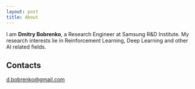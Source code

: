 ```yaml
---
layout: post
title: About
---
```


I am **Dmitry Bobrenko**, a Research Engineer at Samsung R&D Institute. 
My research interests lie in Reinforcement Learning, Deep Learning and other AI related fields.

## Contacts
<d.bobrenko@gmail.com>